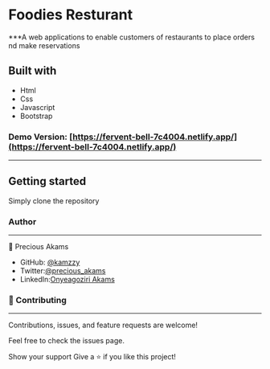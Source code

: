 # Foodies Resturant

 ***A
 web applications to enable customers of restaurants to place orders nd make reservations

## Built with
* Html
* Css
* Javascript
* Bootstrap


### Demo Version: [https://fervent-bell-7c4004.netlify.app/](https://fervent-bell-7c4004.netlify.app/)
***

## Getting started
Simply clone the repository

### Author
***
👤 Precious Akams

* GitHub: [@kamzzy](https://github.com/kamzzy)
* Twitter:[@precious_akams](https://twitter.com/precious_akams)
* LinkedIn:[Onyeagoziri Akams](https://www.linkedin.com/in/onyeagoziri-akams/)

### 🤝 Contributing
***
Contributions, issues, and feature requests are welcome!

Feel free to check the issues page.

Show your support
Give a ⭐️ if you like this project!
